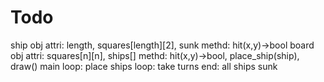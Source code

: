 # Todo


ship obj
    attri: length, squares[length][2], sunk
    methd: hit(x,y)->bool
board obj
    attri: squares[n][n], ships[]
    methd: hit(x,y)->bool, place_ship(ship), draw()
main
    loop: place ships
    loop: take turns
    end: all ships sunk

